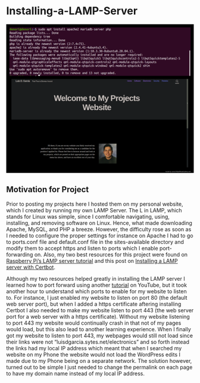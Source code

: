 # Installing-a-LAMP-Server

<img src="LAMPServer.png">

<h2>Motivation for Project</h2>

Prior to posting my projects here I hosted them on my personal website, which I created by running my own LAMP Server. The L in LAMP, which stands for Linux was simple, since I comfortable navigating, using, installing, and removing software on Linux. Hence, what made downloading Apache, MySQL, and PHP a breeze. However, the difficulty rose as soon as I needed to configure the proper settings for instance on Apache I had to go to ports.conf file and default.conf file in the sites-available directory and modify them to accept https and listen to ports which I enable port-forwarding on. Also, my two best resources for this project were found on <a href="https://projects.raspberrypi.org/en/projects/lamp-web-server-with-wordpress/">Raspberry Pi’s LAMP server tutorial</a> and this post on <a href="https://www.atlantic.net/vps-hosting/install-lamp-server-with-lets-encrypt-free-ssl-on-ubuntu-18-04/">Installing a LAMP server with Certbot</a>.

Although my two resources helped greatly in installing the LAMP server I learned how to port forward using another <a href="https://www.youtube.com/watch?v=jfSLxs40sIw">tutorial</a> on YouTube, but it took another hour to understand which ports to enable for my website to listen to. For instance, I just enabled my website to listen on port 80 (the default web server port), but when I added a https certificate aftering installing Certbot I also needed to make my website listen to port 443 (the web server port for a web server with a https certificate). Without my website listening to port 443 my website would continually crash in that not of my pages would load, but this also lead to another learning experience. When I finally got my website to listen to port 443, my webpages would still not load since their links were not “luisdgarcia.sytes.net/electronics” and so forth instead the links had my local IP address which meant that when I searched my website on my Phone the website would not load the WordPress edits I made due to my Phone being on a separate network. The solution however, turned out to be simple I just needed to change the permalink on each page to have my domain name instead of my local IP address.

